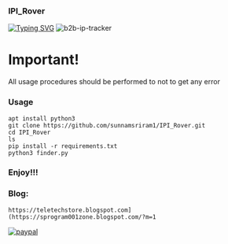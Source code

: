 ### IPI_Rover


[![Typing SVG](https://readme-typing-svg.demolab.com?font=Fira+Code&pause=1000&color=FF2C10&background=31FF9400&width=435&lines=𝐈𝐏+𝐈𝐧𝐟𝐨𝐫𝐦𝐚𝐭𝐢𝐨𝐧+𝐆𝐚𝐭𝐡𝐞𝐫𝐢𝐧𝐠%F0%9F%A4%9F)](https://git.io/typing-svg)
![b2b-ip-tracker](https://github.com/sunnamsriram1/IPI_Rover/assets/59051820/27c49168-2474-4fc9-99a9-826227aa8996)


# Important!

All usage procedures should be performed to not to get any error

### Usage
```
apt install python3
git clone https://github.com/sunnamsriram1/IPI_Rover.git
cd IPI_Rover
ls
pip install -r requirements.txt
python3 finder.py
```
### Enjoy!!!

### Blog:
```
https://teletechstore.blogspot.com](https://sprogram001zone.blogspot.com/?m=1
```

[![paypal](https://www.paypalobjects.com/en_US/i/btn/btn_donateCC_LG.gif)](https://paypal.me/Sunnam01ram)
